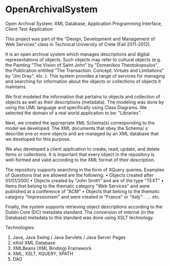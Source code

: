 # OpenArchivalSystem
Open Archival System: XML Database, Application Programming Interface, Client Test Application

This project was part of the "Design, Development and Management of Web Services" class in Technical University of Crete (Fall 2011-2012). 

It is an open archival system which manages descriptions and digital representations of objects. Such objects may refer to cultural objects (e.g. the Painting "The Vision of Saint John" by "Domenikos Theotokopoulos", the Publication entitled "The Transaction. Concept: Virtues and Limitations" by "Jim Gray", etc. ).
This system provides a range of services for managing and searching for information about the objects or collections of objects it maintains.

We first modeled the information that pertains to objects and collection of objects as well as their descriptions (metadata). The modeling was done by using the UML language and specifically using Class Diagrams. We selected the domain of a real world application to be: "Libraries".

Next, we created the appropriate XML Schema(s) corresponding to the model we developed. The XML documents that obey the Schema/ s describe one or more objects and are managed by an XML database that we developed for this purpose.

We also developed a client application to create, read, update, and delete items or collections. It is important that every object in the repository is well-formed and valid according to the XML format of their description.

The repository supports searching in the form of XQuery queries. Examples of Questions that are allowed are the following:
• Objects created after 01/01/2000
• Objects created by "John Smith" and are of the type "TEXT"
• Items that belong to the thematic category "Web Services" and were published at a conference of "ACM"
• Objects that belong to the thematic category "Impressionism" and were created in "France" or "Italy".
. ... etc.

Finally, the system supports retrieving object descriptions according to the Dublin Core (DC) metadata standard. The conversion of internal (in the Database) metadata to this standard was done using XSLT technology.

Technologies: 
1. Java, Java Swing / Java Servlets / Java Server Pages
2. eXist XML Database
3. XMLBeans (XML Binding) Framework
4. XML, XSLT, XQUERY, XPATH
5. DAO
